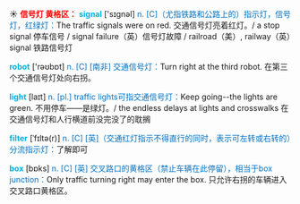 ☀ <font color="red">**信号灯 黄格区：**</font>
<font color="sky blue">**signal**</font> ['sɪɡnəl] 
<font color="#0070c0">n. [C]（尤指铁路和公路上的）指示灯，信号灯，红绿灯：</font>The traffic signals were on red. 交通信号灯亮着红灯。/ a stop signal 停车信号 / signal failure（英）信号灯故障 / railroad（美）, railway（英）signal 铁路信号灯

<font color="sky blue">**robot**</font> ['rəʊbɒt] 
<font color="#0070c0">n. [C] [南非] 交通信号灯：</font>Turn right at the third robot. 在第三个交通信号灯处向右拐。

<font color="sky blue">**light**</font> [laɪt] 
<font color="#0070c0">n. [pl.] traffic lights可指交通信号灯：</font>Keep going--the lights are green. 不用停车——是绿灯。/ the endless delays at lights and crosswalks 在交通信号灯和人行横道前没完没了的耽搁
           
<font color="sky blue">**filter**</font> [ˈfɪltə(r)]
<font color="#0070c0">n. [C] [英]（交通红灯指示不得直行的同时，表示可左转或右转的）分流指示灯：</font>了解即可
 
<font color="sky blue">**box**</font> [bɒks] 
<font color="#0070c0">n. [C] [英] 交叉路口的黄格区（禁止车辆在此停留），相当于box junction：</font>Only traffic turning right may enter the box. 只允许右拐的车辆进入交叉路口黄格区。
